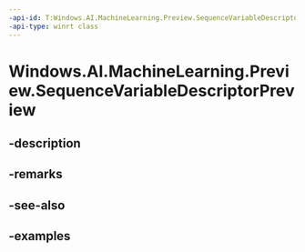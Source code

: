 ```yaml
---
-api-id: T:Windows.AI.MachineLearning.Preview.SequenceVariableDescriptorPreview
-api-type: winrt class
---
```


<!-- Class syntax.
public class SequenceVariableDescriptorPreview : ILearningModelVariableDescriptorPreview, ISequenceVariableDescriptorPreview
-->

# Windows.AI.MachineLearning.Preview.SequenceVariableDescriptorPreview

## -description

## -remarks

## -see-also

## -examples

